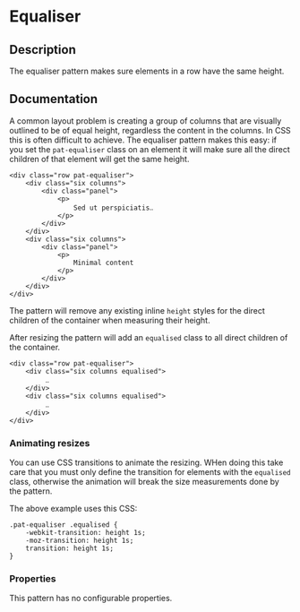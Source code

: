 # Equaliser

## Description
The equaliser pattern makes sure elements in a row have the same height.

## Documentation

A common layout problem is creating a group of columns that are visually
outlined to be of equal height, regardless the content in the columns. In CSS
this is often difficult to achieve. The equaliser pattern makes this easy:
if you set the ``pat-equaliser`` class on an element it will make sure all
the direct children of that element will get the same height.

    <div class="row pat-equaliser">
        <div class="six columns">
            <div class="panel">
                <p>
                    Sed ut perspiciatis‥
                </p>
            </div>
        </div>
        <div class="six columns">
            <div class="panel">
                <p>
                    Minimal content
                </p>
            </div>
        </div>
    </div>


The pattern will remove any existing inline ``height`` styles for the direct
children of the container when measuring their height.

After resizing the pattern will add an ``equalised`` class to all direct
children of the container.

    <div class="row pat-equaliser">
        <div class="six columns equalised">
             ‥
        </div>
        <div class="six columns equalised">
             ‥
        </div>
    </div>


### Animating resizes

You can use CSS transitions to animate the resizing. WHen doing this take care
that you must only define the transition for elements with the ``equalised``
class, otherwise the animation will break the size measurements done by the
pattern.

The above example uses this CSS:

    .pat-equaliser .equalised {
        -webkit-transition: height 1s;
        -moz-transition: height 1s;
        transition: height 1s;
    }

### Properties

This pattern has no configurable properties.
